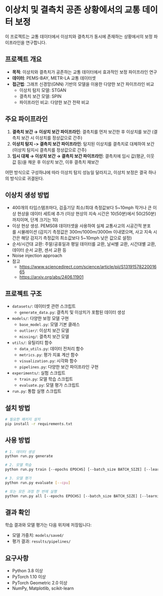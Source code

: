 # 이상치 및 결측치 공존 상황에서의 교통 데이터 보정

이 프로젝트는 교통 데이터에서 이상치와 결측치가 동시에 존재하는 상황에서의 보정 파이프라인을 연구합니다.

## 프로젝트 개요

- **목적**: 이상치와 결측치가 공존하는 교통 데이터에서 효과적인 보정 파이프라인 연구
- **데이터**: PEMS-BAY, METR-LA 교통 데이터셋
- **접근법**: 그래프 신경망(GNN) 기반의 모델을 이용한 다양한 보간 파이프라인 비교
  - 이상치 탐지 모델: STGAN
  - 결측치 보간 모델: SPIN
  - 파이프라인 비교: 다양한 보간 전략 비교

## 주요 파이프라인

1. **결측치 보간 → 이상치 보간 파이프라인**: 결측치를 먼저 보간한 후 이상치를 보간 (결측치 보간 시 이상치를 정상값으로 간주)
2. **이상치 탐지 -> 결측치 보간 파이프라인**: 탐지된 이상치를 결측치로 대체하여 보간 (이상치 탐지시 결측치를 정상값으로 간주)
3. **임시 대체 → 이상치 보간 → 결측치 보간 파이프라인**: 결측치에 임시 값(평균, 이웃 값 등)을 채운 후 이상치 보간, 이후 결측치 재보간

 어떤 방식으로 구성하냐에 따라 이상치 탐지 성능일 달라지고, 이상치 보정은 결국 하나의 방식으로 귀결된다.

## 이상치 생성 방법

- 400개의 타임스탬프마다, 검출기당 최소/최대 측정값보다 5~10mph 작거나 큰 이상 현상을 데이터 세트에 추가
  (이상 현상의 지속 시간은 10(50분)에서 50(250분)까지이며, 단계 크기는 10)
- 이상 현상 생성. PEMS08 데이터셋을 사용하여 실제 교통사고의 시공간적 분포를 시뮬레이션
  (감지기 측정값은 300m/1000m/3000m 이내였으며, 사고 지속 시간은 해당 감지기 측정값의 최소값보다 5~10mph 낮은 값으로 설정)
- 순서/시간대 교환: 주말/공휴일과 평일 데이터를 교환, 날씨별 교환, 시간대별 교환, 데이터 순서 교환, 센서 교환 등
- Noise injection approach
- 참고
  - https://www.sciencedirect.com/science/article/pii/S1319157822001665
  - https://arxiv.org/abs/2406.11901

## 프로젝트 구조

- `datasets/`: 데이터셋 관련 스크립트
  - `generate_data.py`: 결측치 및 이상치가 포함된 데이터 생성
- `models/`: 다양한 보정 모델 구현
  - `base_model.py`: 모델 기본 클래스
  - `outlier/`: 이상치 보간 모델
  - `missing/`: 결측치 보간 모델
- `utils/`: 유틸리티 함수
  - `data_utils.py`: 데이터 전처리 함수
  - `metrics.py`: 평가 지표 계산 함수
  - `visualization.py`: 시각화 함수
  - `pipelines.py`: 다양한 보간 파이프라인 구현
- `experiments/`: 실험 스크립트
  - `train.py`: 모델 학습 스크립트
  - `evaluate.py`: 모델 평가 스크립트
- `run.py`: 통합 실행 스크립트

## 설치 방법

```bash
# 필요한 패키지 설치
pip install -r requirements.txt
```

## 사용 방법

```bash
# 1. 데이터 생성
python run.py generate

# 2. 모델 학습
python run.py train [--epochs EPOCHS] [--batch_size BATCH_SIZE] [--learning_rate LR]

# 3. 모델 평가
python run.py evaluate [--cpu]

# 또는 모든 과정 한 번에 실행
python run.py all [--epochs EPOCHS] [--batch_size BATCH_SIZE] [--learning_rate LR] [--cpu]
```

## 결과 확인

학습 결과와 모델 평가는 다음 위치에 저장됩니다:

- 모델 가중치: `models/saved/`
- 평가 결과: `results/pipelines/`

## 요구사항

- Python 3.8 이상
- PyTorch 1.10 이상
- PyTorch Geometric 2.0 이상
- NumPy, Matplotlib, scikit-learn

